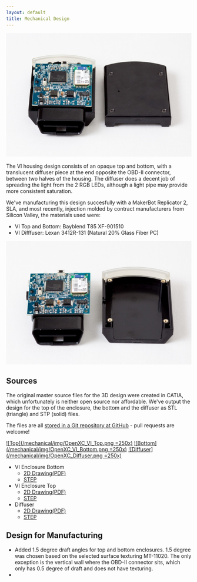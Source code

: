 ```yaml
---
layout: default
title: Mechanical Design
---
```


![Assembly opened](/static/images/vi-open-bottom.jpg)

The VI housing design consists of an opaque top and bottom, with a translucent
diffuser piece at the end opposite the OBD-II connector, between two halves of
the housing. The diffuser does a decent job of spreading the light from the 2
RGB LEDs, although a light pipe may provide more consistent saturation.

We've manufacturing this design succesfully with a MakerBot Replicator 2,
SLA, and most recently, injection molded by contract manufacturers from Silicon Valley, the
materials used were:

* VI Top and Bottom: Bayblend T85 XF-901510
* VI Difffuser: Lexan 3412R-131 (Natural 20% Glass Fiber PC)

![Assembly opened and separated](/static/images/vi-open-top.jpg)

## Sources

The original master source files for the 3D design were created in CATIA, which
unfortunately is neither open source nor affordable. We've output the design for
the top of the enclosure, the bottom and the diffuser as STL (triangle) and STP
(solid) files.

The files are all [stored in a Git repository at
GitHub](https://github.com/openxc/reference-vi/tree/gh-pages/mechanical) -
pull requests are welcome!

[![Top](/mechanical/img/OpenXC_VI_Top.png =250x)](/mechanical/img/OpenXC_VI_Top.png)
[![Bottom](/mechanical/img/OpenXC_VI_Bottom.png =250x)](/mechanical/img/OpenXC_VI_Bottom.png)
[![Diffuser](/mechanical/img/OpenXC_Diffuser.png =250x)](/mechanical/img/OpenXC_Diffuser.png)

* VI Enclosure Bottom
  * [2D Drawing(PDF)](/mechanical/OpenXC_VI_Bottom.PDF)
  * [STEP](/mechanical/VI_bottom.step)
* VI Enclosure Top
  * [2D Drawing(PDF)](/mechanical/OpenXC_VI_Top.PDF)
  * [STEP](/mechanical/VI_top.step)
* Diffuser
  * [2D Drawing(PDF)](/mechanical/OpenXC_Diffuser.PDF)
  * [STEP](/mechanical/VI_diffuser.step)

## Design for Manufacturing

* Added 1.5 degree draft angles for top and bottom enclosures. 1.5 degree was chosen based on the selected surface texturing MT-11020. The only exception is the vertical wall where the OBD-II connector sits, which only has 0.5 degree of draft and does not have texturing.
* 
